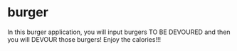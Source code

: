 # burger

In this burger application, you will input burgers TO BE DEVOURED and then you will DEVOUR those burgers!  Enjoy the calories!!!